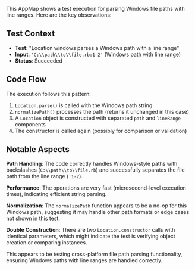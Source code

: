 This AppMap shows a test execution for parsing Windows file paths with line ranges. Here are the key observations:

## Test Context
- **Test**: "Location windows parses a Windows path with a line range"
- **Input**: `'C:\\path\\to\\file.rb:1-2'` (Windows path with line range)
- **Status**: Succeeded

## Code Flow
The execution follows this pattern:
1. `Location.parse()` is called with the Windows path string
2. `normalizePath()` processes the path (returns it unchanged in this case)
3. A `Location` object is constructed with separated `path` and `lineRange` components
4. The constructor is called again (possibly for comparison or validation)

## Notable Aspects

**Path Handling**: The code correctly handles Windows-style paths with backslashes (`C:\\path\\to\\file.rb`) and successfully separates the file path from the line range (`:1-2`).

**Performance**: The operations are very fast (microsecond-level execution times), indicating efficient string parsing.

**Normalization**: The `normalizePath` function appears to be a no-op for this Windows path, suggesting it may handle other path formats or edge cases not shown in this test.

**Double Construction**: There are two `Location.constructor` calls with identical parameters, which might indicate the test is verifying object creation or comparing instances.

This appears to be testing cross-platform file path parsing functionality, ensuring Windows paths with line ranges are handled correctly.